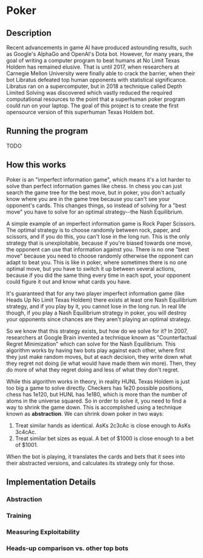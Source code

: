 # Poker

## Description

Recent advancements in game AI have produced astounding results, such as Google's AlphaGo and OpenAI's Dota bot. However, for many years, the goal of writing a computer program to beat humans at No Limit Texas Holdem has remained elusive. That is until 2017, when researchers at Carnegie Mellon University were finally able to crack the barrier, when their bot Libratus defeated top human opponents with statistical significance. Libratus ran on a supercomputer, but in 2018 a technique called Depth Limited Solving was discovered which vastly reduced the required computational resources to the point that a superhuman poker program could run on your laptop. The goal of this project is to create the first opensource version of this superhuman Texas Holdem bot. 

## Running the program
TODO

## How this works

Poker is an "imperfect information game", which means it's a lot harder to solve than perfect information games like chess. In chess you can just search the game tree for the best move, but in poker, you don't actually know where you are in the game tree because you can't see your opponent's cards. This changes things, so instead of solving for a "best move" you have to solve for an optimal strategy--the Nash Equilibrium.

A simple example of an imperfect information game is Rock Paper Scissors. The optimal strategy is to choose randomly between rock, paper, and scissors, and if you do this, you can't lose in the long run. This is the only strategy that is unexploitable, because if you're biased towards one move, the opponent can use that information against you. There is no one "best move" because you need to choose randomly otherwise the opponent can adapt to beat you. This is like in poker, where sometimes there is no one optimal move, but you have to switch it up between several actions, because if you did the same thing every time in each spot, your opponent could figure it out and know what cards you have. 

It's guaranteed that for any two player imperfect information game (like Heads Up No Limit Texas Holdem) there exists at least one Nash Equilibrium strategy, and if you play by it, you cannot lose in the long run. In real life though, if you play a Nash Equilibrium strategy in poker, you will destroy your opponents since chances are they aren't playing an optimal strategy. 

So we know that this strategy exists, but how do we solve for it? In 2007, researchers at Google Brain invented a technique known as "Counterfactual Regret Minimization" which can solve for the Nash Equilibrium. This algorithm works by having two bots play against each other, where first they just make random moves, but at each decision, they write down what they regret not doing (ie what would have made them win more). Then, they do more of what they regret doing and less of what they don't regret. 

While this algorithm works in theory, in reality HUNL Texas Holdem is just too big a game to solve directly. Checkers has 1e20 possible positions, chess has 1e120, but HUNL has 1e180, which is more than the number of atoms in the universe squared. So in order to solve it, you need to find a way to shrink the game down. This is accomplished using a technique known as **abstraction**. We can shrink down poker in two ways:
1. Treat similar hands as identical. AsKs 2c3cAc is close enough to AsKs 3c4cAc. 
2. Treat similar bet sizes as equal. A bet of $1000 is close enough to a bet of $1001. 

When the bot is playing, it translates the cards and bets that it sees into their abstracted versions, and calculates its strategy only for those. 
## Implementation Details

### Abstraction

### Training

### Measuring Exploitability

### Heads-up comparison vs. other top bots


